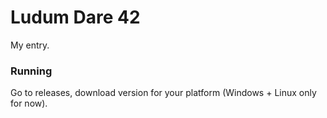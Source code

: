 # Ludum Dare 42
My entry.

### Running
Go to releases, download version for your platform (Windows + Linux only for now).